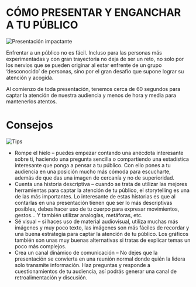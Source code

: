 # CÓMO PRESENTAR Y ENGANCHAR A TU PÚBLICO

![Presentación impactante](https://encrypted-tbn0.gstatic.com/images?q=tbn%3AANd9GcQocTd9CuiM5fBNEEjXXz74P_A-lvKZdHcU1RxDEiWPZ3q6JQRG)

Enfrentar a un público no es fácil. Incluso para las personas más experimentadas y con gran trayectoria no deja de ser un reto, no solo por los nervios que se pueden originar al estar enfrente de un grupo ‘desconocido’ de personas, sino por el gran desafío que supone lograr su atención y acogida.

Al comienzo de toda presentación, tenemos cerca de 60 segundos para captar la atención de nuestra audiencia y menos de hora y media para mantenerlos atentos. 

# Consejos

![Tips](https://encrypted-tbn0.gstatic.com/images?q=tbn%3AANd9GcQ6u1pMJGLRnGMqy_G48-UqKGBQXoVyTJ5eiIV1Ig_FjWpsefDo)


* Rompe el hielo – puedes empezar contando una anécdota interesante sobre ti, haciendo una pregunta sencilla o compartiendo una estadística interesante que ponga a pensar a tu público. Con ello pones a tu audiencia en una posición mucho más cómoda para escucharte, además de que das una imagen de cercanía y no de superioridad.
* Cuenta una historia descriptiva – cuando se trata de utilizar las mejores herramientas para captar la atención de tu público, el storytelling es una de las más importantes. Lo interesante de estas historias es que al contarlas en una presentación tienen que ser lo más descriptivas posibles, debes hacer uso de tu cuerpo para expresar movimientos, gestos… Y también utilizar analogías, metáforas, etc.
* Sé visual – si haces uso de material audiovisual, utiliza muchas más imágenes y muy poco texto, las imágenes son más fáciles de recordar y una buena estrategia para captar la atención de tu público. Los gráficos también son unas muy buenas alternativas si tratas de explicar temas un poco más complejos.
* Crea un canal dinámico de comunicación – No dejes que la presentación se convierta en una reunión normal donde quién la lidera solo transmite información. Haz preguntas y responde a cuestionamientos de tu audiencia, así podrás generar una canal de retroalimentación y discusión.
